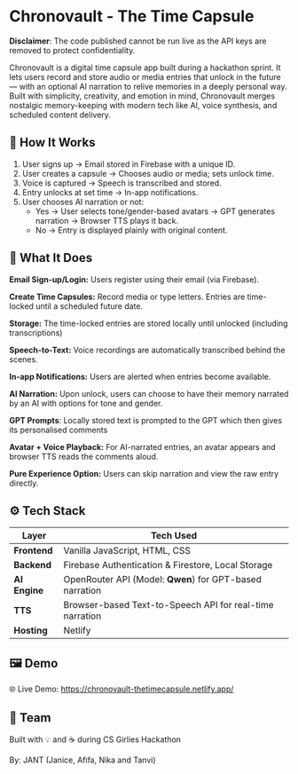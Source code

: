 # Chronovault - The Time Capsule
**Disclaimer**: The code published cannot be run live as the API keys are removed to protect confidentiality.

Chronovault is a digital time capsule app built during a hackathon sprint. It lets users record and store audio or media entries that unlock in the future — with an optional AI narration to relive memories in a deeply personal way.
Built with simplicity, creativity, and emotion in mind, Chronovault merges nostalgic memory-keeping with modern tech like AI, voice synthesis, and scheduled content delivery.

## 🔧 How It Works
1. User signs up → Email stored in Firebase with a unique ID.
2. User creates a capsule → Chooses audio or media; sets unlock time.
3. Voice is captured → Speech is transcribed and stored.
4. Entry unlocks at set time → In-app notifications.
5. User chooses AI narration or not:
   - Yes → User selects tone/gender-based avatars → GPT generates narration → Browser TTS plays it back.
   - No → Entry is displayed plainly with original content.


## 🚀 What It Does

**Email Sign-up/Login:** Users register using their email (via Firebase).

**Create Time Capsules:** Record media or type letters. Entries are time-locked until a scheduled future date.

**Storage:** The time-locked entries are stored locally until unlocked (including transcriptions)

**Speech-to-Text:** Voice recordings are automatically transcribed behind the scenes.

**In-app Notifications:** Users are alerted when entries become available.

**AI Narration:** Upon unlock, users can choose to have their memory narrated by an AI with options for tone and gender.

**GPT Prompts**: Locally stored text is prompted to the GPT which then gives its personalised comments

**Avatar + Voice Playback:** For AI-narrated entries, an avatar appears and browser TTS reads the comments aloud.

**Pure Experience Option:** Users can skip narration and view the raw entry directly.

## ⚙️ Tech Stack
| Layer         | Tech Used                                                 |
| ------------- | ----------------------------------------------------------|
| **Frontend**  | Vanilla JavaScript, HTML, CSS                             |
| **Backend**   | Firebase Authentication & Firestore, Local Storage        |
| **AI Engine** | OpenRouter API (Model: **Qwen**) for GPT-based narration  |
| **TTS**       | Browser-based Text-to-Speech API for real-time narration  |
| **Hosting**   | Netlify                                                   |

## 🖼 Demo

🌐 Live Demo: https://chronovault-thetimecapsule.netlify.app/	

## 👥 Team

Built with 💡 and ☕ during CS Girlies Hackathon

By: JANT (Janice, Afifa, Nika and Tanvi)
